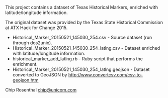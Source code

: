 This project contains a dataset of Texas Historical Markers, enriched
with latitude/longitude information.

The original dataset was provided by the Texas State Historical Commission
at ATX Hack for Change 2015.

* Historical_Marker_20150521_145030_254.csv - Source dataset (run through dos2unix).
* Historical_Marker_20150521_145030_254_latlng.csv - Dataset enriched with latitude/longitude information.
* historical_marker_add_latlng.rb - Ruby script that performs the enrichment.
* Historical_Marker_20150521_145030_254_latlng.geojson - Dataset converted to GeoJSON by http://www.convertcsv.com/csv-to-geojson.htm

Chip Rosenthal
<chip@unicom.com>
